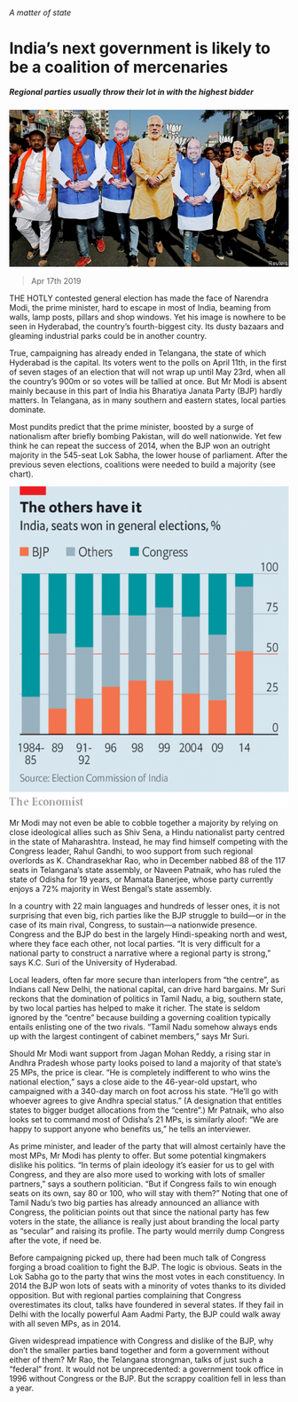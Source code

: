 ###### A matter of state

# India’s next government is likely to be a coalition of mercenaries 

##### Regional parties usually throw their lot in with the highest bidder 

![image](images/20190420_ASP502.jpg) 

> Apr 17th 2019 

THE HOTLY contested general election has made the face of Narendra Modi, the prime minister, hard to escape in most of India, beaming from walls, lamp posts, pillars and shop windows. Yet his image is nowhere to be seen in Hyderabad, the country’s fourth-biggest city. Its dusty bazaars and gleaming industrial parks could be in another country. 

True, campaigning has already ended in Telangana, the state of which Hyderabad is the capital. Its voters went to the polls on April 11th, in the first of seven stages of an election that will not wrap up until May 23rd, when all the country’s 900m or so votes will be tallied at once. But Mr Modi is absent mainly because in this part of India his Bharatiya Janata Party (BJP) hardly matters. In Telangana, as in many southern and eastern states, local parties dominate. 

Most pundits predict that the prime minister, boosted by a surge of nationalism after briefly bombing Pakistan, will do well nationwide. Yet few think he can repeat the success of 2014, when the BJP won an outright majority in the 545-seat Lok Sabha, the lower house of parliament. After the previous seven elections, coalitions were needed to build a majority (see chart). 

![image](images/20190420_ASC737.png) 

Mr Modi may not even be able to cobble together a majority by relying on close ideological allies such as Shiv Sena, a Hindu nationalist party centred in the state of Maharashtra. Instead, he may find himself competing with the Congress leader, Rahul Gandhi, to woo support from such regional overlords as K. Chandrasekhar Rao, who in December nabbed 88 of the 117 seats in Telangana’s state assembly, or Naveen Patnaik, who has ruled the state of Odisha for 19 years, or Mamata Banerjee, whose party currently enjoys a 72% majority in West Bengal’s state assembly. 

In a country with 22 main languages and hundreds of lesser ones, it is not surprising that even big, rich parties like the BJP struggle to build—or in the case of its main rival, Congress, to sustain—a nationwide presence. Congress and the BJP do best in the largely Hindi-speaking north and west, where they face each other, not local parties. “It is very difficult for a national party to construct a narrative where a regional party is strong,” says K.C. Suri of the University of Hyderabad. 

Local leaders, often far more secure than interlopers from “the centre”, as Indians call New Delhi, the national capital, can drive hard bargains. Mr Suri reckons that the domination of politics in Tamil Nadu, a big, southern state, by two local parties has helped to make it richer. The state is seldom ignored by the “centre” because building a governing coalition typically entails enlisting one of the two rivals. “Tamil Nadu somehow always ends up with the largest contingent of cabinet members,” says Mr Suri. 

Should Mr Modi want support from Jagan Mohan Reddy, a rising star in Andhra Pradesh whose party looks poised to land a majority of that state’s 25 MPs, the price is clear. “He is completely indifferent to who wins the national election,” says a close aide to the 46-year-old upstart, who campaigned with a 340-day march on foot across his state. “He’ll go with whoever agrees to give Andhra special status.” (A designation that entitles states to bigger budget allocations from the “centre”.) Mr Patnaik, who also looks set to command most of Odisha’s 21 MPs, is similarly aloof: “We are happy to support anyone who benefits us,” he tells an interviewer. 

As prime minister, and leader of the party that will almost certainly have the most MPs, Mr Modi has plenty to offer. But some potential kingmakers dislike his politics. “In terms of plain ideology it’s easier for us to gel with Congress, and they are also more used to working with lots of smaller partners,” says a southern politician. “But if Congress fails to win enough seats on its own, say 80 or 100, who will stay with them?” Noting that one of Tamil Nadu’s two big parties has already announced an alliance with Congress, the politician points out that since the national party has few voters in the state, the alliance is really just about branding the local party as “secular” and raising its profile. The party would merrily dump Congress after the vote, if need be. 

Before campaigning picked up, there had been much talk of Congress forging a broad coalition to fight the BJP. The logic is obvious. Seats in the Lok Sabha go to the party that wins the most votes in each constituency. In 2014 the BJP won lots of seats with a minority of votes thanks to its divided opposition. But with regional parties complaining that Congress overestimates its clout, talks have foundered in several states. If they fail in Delhi with the locally powerful Aam Aadmi Party, the BJP could walk away with all seven MPs, as in 2014. 

Given widespread impatience with Congress and dislike of the BJP, why don’t the smaller parties band together and form a government without either of them? Mr Rao, the Telangana strongman, talks of just such a “federal” front. It would not be unprecedented: a government took office in 1996 without Congress or the BJP. But the scrappy coalition fell in less than a year. 

